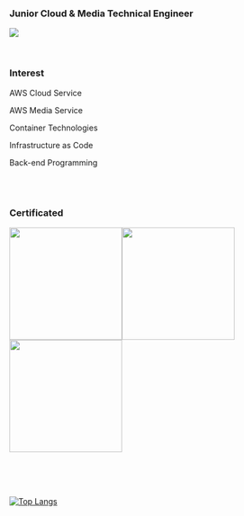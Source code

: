 ### Junior Cloud & Media Technical Engineer
<p align="left"><a href="https://hits.seeyoufarm.com"><img src="https://hits.seeyoufarm.com/api/count/incr/badge.svg?url=https%3A%2F%2Fgithub.com%2Ficebear2n2&count_bg=%230E2C8E&title_bg=%232D2D2D&icon=&icon_color=%23E7E7E7&title=hits&edge_flat=false"/></a></p>

<br/>

### Interest
AWS Cloud Service

AWS Media Service

Container Technologies

Infrastructure as Code

Back-end Programming

<br/>
<br/>

### Certificated
<img src="https://user-images.githubusercontent.com/87232411/170402655-cdb00700-1908-4dc5-ad21-68d6c8f7d1ba.png" width=200><img src="https://user-images.githubusercontent.com/87232411/170402653-363bd9e4-0dc2-4195-b805-432283cd9462.png" width=200><img src="https://user-images.githubusercontent.com/87232411/170402647-03320e6b-1b75-4ac6-ac6a-cf99741c779f.png" width=200>

<br/>
<br/>
<br/>


[![Top Langs](https://github-readme-stats.vercel.app/api/top-langs/?username=icebear2n2&layout=compact)](https://github.com/icebear2n2/github-readme-stats)
